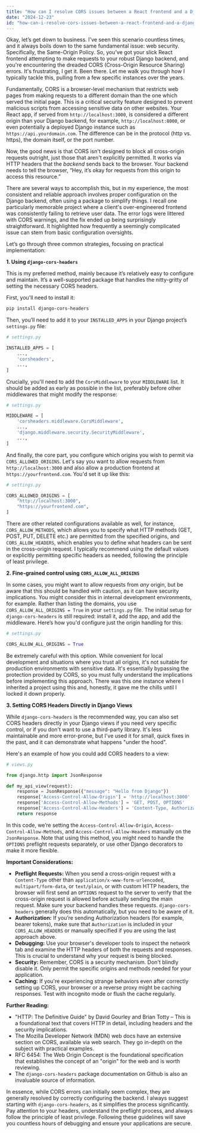 ```yaml
---
title: "How can I resolve CORS issues between a React frontend and a Django backend?"
date: "2024-12-23"
id: "how-can-i-resolve-cors-issues-between-a-react-frontend-and-a-django-backend"
---
```


Okay, let’s get down to business. I've seen this scenario countless times, and it always boils down to the same fundamental issue: web security. Specifically, the Same-Origin Policy. So, you’ve got your slick React frontend attempting to make requests to your robust Django backend, and you're encountering the dreaded CORS (Cross-Origin Resource Sharing) errors. It's frustrating, I get it. Been there. Let me walk you through how I typically tackle this, pulling from a few specific instances over the years.

Fundamentally, CORS is a browser-level mechanism that restricts web pages from making requests to a different domain than the one which served the initial page. This is a critical security feature designed to prevent malicious scripts from accessing sensitive data on other websites. Your React app, if served from `http://localhost:3000`, is considered a different origin than your Django backend, for example, `http://localhost:8000`, or even potentially a deployed Django instance such as `https://api.yourdomain.com`. The difference can be in the protocol (http vs. https), the domain itself, or the port number.

Now, the good news is that CORS isn't designed to block all cross-origin requests outright, just those that aren't explicitly permitted. It works via HTTP headers that the *backend* sends back to the browser. Your backend needs to tell the browser, “Hey, it’s okay for requests from this origin to access this resource.”

There are several ways to accomplish this, but in my experience, the most consistent and reliable approach involves proper configuration on the Django backend, often using a package to simplify things. I recall one particularly memorable project where a client's over-engineered frontend was consistently failing to retrieve user data. The error logs were littered with CORS warnings, and the fix ended up being surprisingly straightforward. It highlighted how frequently a seemingly complicated issue can stem from basic configuration oversights.

Let’s go through three common strategies, focusing on practical implementation:

**1. Using `django-cors-headers`**

This is my preferred method, mainly because it’s relatively easy to configure and maintain. It’s a well-supported package that handles the nitty-gritty of setting the necessary CORS headers.

First, you'll need to install it:

```bash
pip install django-cors-headers
```

Then, you’ll need to add it to your `INSTALLED_APPS` in your Django project’s `settings.py` file:

```python
# settings.py

INSTALLED_APPS = [
    ...,
    'corsheaders',
    ...,
]
```

Crucially, you'll need to add the `CorsMiddleware` to your `MIDDLEWARE` list. It should be added as early as possible in the list, preferably before other middlewares that might modify the response:

```python
# settings.py

MIDDLEWARE = [
    'corsheaders.middleware.CorsMiddleware',
    ...,
    'django.middleware.security.SecurityMiddleware',
    ...,
]
```

And finally, the core part, you configure which origins you wish to permit via `CORS_ALLOWED_ORIGINS`. Let's say you want to allow requests from `http://localhost:3000` and also allow a production frontend at `https://yourfrontend.com`. You'd set it up like this:

```python
# settings.py

CORS_ALLOWED_ORIGINS = [
    "http://localhost:3000",
    "https://yourfrontend.com",
]

```

There are other related configurations available as well, for instance, `CORS_ALLOW_METHODS`, which allows you to specify what HTTP methods (GET, POST, PUT, DELETE etc.) are permitted from the specified origins, and `CORS_ALLOW_HEADERS`, which enables you to define what headers can be sent in the cross-origin request. I typically recommend using the default values or explicitly permitting specific headers as needed, following the principle of least privilege.

**2.  Fine-grained control using `CORS_ALLOW_ALL_ORIGINS`**

In some cases, you might want to allow requests from *any* origin, but be aware that this should be handled with caution, as it can have security implications. You might consider this in internal development environments, for example. Rather than listing the domains, you use `CORS_ALLOW_ALL_ORIGINS = True` in your `settings.py` file. The initial setup for `django-cors-headers` is still required: install it, add the app, and add the middleware. Here’s how you'd configure just the origin handling for this:

```python
# settings.py

CORS_ALLOW_ALL_ORIGINS = True
```

Be extremely careful with this option. While convenient for local development and situations where you trust all origins, it's not suitable for production environments with sensitive data. It's essentially bypassing the protection provided by CORS, so you must fully understand the implications before implementing this approach. There was this one instance where I inherited a project using this and, honestly, it gave me the chills until I locked it down properly.

**3. Setting CORS Headers Directly in Django Views**

While `django-cors-headers` is the recommended way, you can also set CORS headers directly in your Django views if you need very specific control, or if you don't want to use a third-party library. It's less maintainable and more error-prone, but I've used it for small, quick fixes in the past, and it can demonstrate what happens "under the hood".

Here's an example of how you could add CORS headers to a view:

```python
# views.py

from django.http import JsonResponse

def my_api_view(request):
    response = JsonResponse({"message": "Hello from Django"})
    response['Access-Control-Allow-Origin'] = 'http://localhost:3000'  # Or whatever your origin is.
    response['Access-Control-Allow-Methods'] = 'GET, POST, OPTIONS'
    response['Access-Control-Allow-Headers'] = 'Content-Type, Authorization'  # Add any custom headers.
    return response
```
In this code, we’re setting the `Access-Control-Allow-Origin`, `Access-Control-Allow-Methods`, and `Access-Control-Allow-Headers` manually on the `JsonResponse`. Note that using this method, you might need to handle the `OPTIONS` preflight requests separately, or use other Django decorators to make it more flexible.

**Important Considerations:**

*   **Preflight Requests:** When you send a cross-origin request with a `Content-Type` other than `application/x-www-form-urlencoded`, `multipart/form-data`, or `text/plain`, or with custom HTTP headers, the browser will first send an `OPTIONS` request to the server to verify that the cross-origin request is allowed before actually sending the main request. Make sure your backend handles these requests. `django-cors-headers` generally does this automatically, but you need to be aware of it.
*   **Authorization:** If you’re sending Authorization headers (for example, bearer tokens), make sure that `Authorization` is included in your `CORS_ALLOW_HEADERS` or manually specified if you are using the last approach above.
*   **Debugging:** Use your browser's developer tools to inspect the network tab and examine the HTTP headers of both the requests and responses. This is crucial to understand why your request is being blocked.
*  **Security:** Remember, CORS is a security mechanism. Don't blindly disable it. Only permit the specific origins and methods needed for your application.
*   **Caching:** If you're experiencing strange behaviors even after correctly setting up CORS, your browser or a reverse proxy might be caching responses. Test with incognito mode or flush the cache regularly.

**Further Reading:**

*   "HTTP: The Definitive Guide" by David Gourley and Brian Totty – This is a foundational text that covers HTTP in detail, including headers and the security implications.
*   The Mozilla Developer Network (MDN) web docs have an extensive section on CORS, available via web search. They go in-depth on the subject with practical examples.
*   RFC 6454: The Web Origin Concept is the foundational specification that establishes the concept of an "origin" for the web and is worth reviewing.
*   The `django-cors-headers` package documentation on Github is also an invaluable source of information.

In essence, while CORS errors can initially seem complex, they are generally resolved by correctly configuring the backend. I always suggest starting with `django-cors-headers`, as it simplifies the process significantly. Pay attention to your headers, understand the preflight process, and always follow the principle of least privilege. Following these guidelines will save you countless hours of debugging and ensure your applications are secure.
